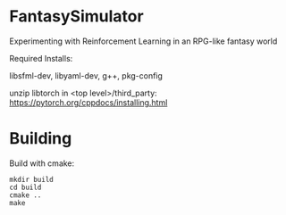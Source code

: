 # FantasySimulator
Experimenting with Reinforcement Learning in an RPG-like fantasy world

Required Installs:

libsfml-dev, libyaml-dev, g++, pkg-config

unzip libtorch in \<top level\>/third_party: https://pytorch.org/cppdocs/installing.html


# Building
Build with cmake:

    mkdir build
    cd build
    cmake ..
    make
  
